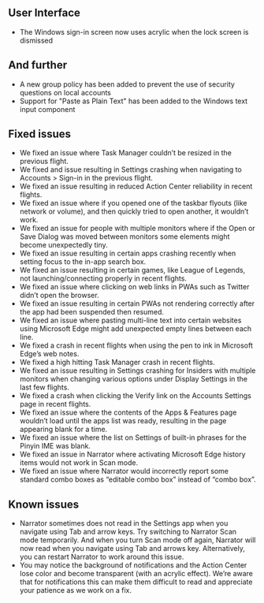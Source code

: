 ## User Interface
- The Windows sign-in screen now uses acrylic when the lock screen is dismissed

## And further
- A new group policy has been added to prevent the use of security questions on local accounts
- Support for "Paste as Plain Text" has been added to the Windows text input component

## Fixed issues
- We fixed an issue where Task Manager couldn’t be resized in the previous flight.
- We fixed and issue resulting in Settings crashing when navigating to Accounts > Sign-in in the previous flight.
- We fixed an issue resulting in reduced Action Center reliability in recent flights.
- We fixed an issue where if you opened one of the taskbar flyouts (like network or volume), and then quickly tried to open another, it wouldn’t work.
- We fixed an issue for people with multiple monitors where if the Open or Save Dialog was moved between monitors some elements might become unexpectedly tiny.
- We fixed an issue resulting in certain apps crashing recently when setting focus to the in-app search box.
- We fixed an issue resulting in certain games, like League of Legends, not launching/connecting properly in recent flights.
- We fixed an issue where clicking on web links in PWAs such as Twitter didn’t open the browser.
- We fixed an issue resulting in certain PWAs not rendering correctly after the app had been suspended then resumed.
- We fixed an issue where pasting multi-line text into certain websites using Microsoft Edge might add unexpected empty lines between each line.
- We fixed a crash in recent flights when using the pen to ink in Microsoft Edge’s web notes.
- We fixed a high hitting Task Manager crash in recent flights.
- We fixed an issue resulting in Settings crashing for Insiders with multiple monitors when changing various options under Display Settings in the last few flights.
- We fixed a crash when clicking the Verify link on the Accounts Settings page in recent flights.
- We fixed an issue where the contents of the Apps & Features page wouldn’t load until the apps list was ready, resulting in the page appearing blank for a time.
- We fixed an issue where the list on Settings of built-in phrases for the Pinyin IME was blank.
- We fixed an issue in Narrator where activating Microsoft Edge history items would not work in Scan mode.
- We fixed an issue where Narrator would incorrectly report some standard combo boxes as “editable combo box” instead of “combo box”.

## Known issues
- Narrator sometimes does not read in the Settings app when you navigate using Tab and arrow keys. Try switching to Narrator Scan mode temporarily. And when you turn Scan mode off again, Narrator will now read when you navigate using Tab and arrows key. Alternatively, you can restart Narrator to work around this issue.
- You may notice the background of notifications and the Action Center lose color and become transparent (with an acrylic effect). We’re aware that for notifications this can make them difficult to read and appreciate your patience as we work on a fix.